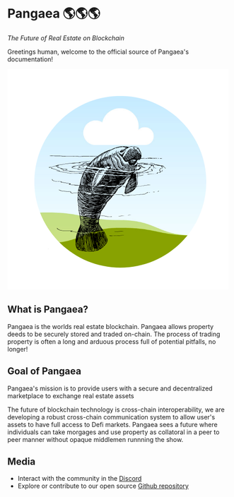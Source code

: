 # Pangaea 🌎🌎🌎

_The Future of Real Estate on Blockchain_

Greetings human, welcome to the official source of Pangaea's documentation!

![Pangaea Logo](./img/Pangaea1.png)

## What is Pangaea? 

Pangaea is the worlds real estate blockchain. Pangaea allows property deeds to be securely stored and traded on-chain. The process of trading property is often a long and arduous process full of potential pitfalls, no longer!

## Goal of Pangaea

Pangaea's mission is to provide users with a secure and decentralized marketplace to exchange real estate assets 

 The future of blockchain technology is cross-chain interoperability, we are developing a robust cross-chain communication system to allow user's assets to have full access to Defi markets. Pangaea sees a future where individuals can take morgages and use property as collatoral in a peer to peer manner without opaque middlemen runnning the show. 

## Media 

-   Interact with the community in the [Discord](https://discord.com/channels/810212967365869599/810212967877836802)
-   Explore or contribute to our open source [Github repository](https://github.com/Pangaea-Network/Pangaea)


